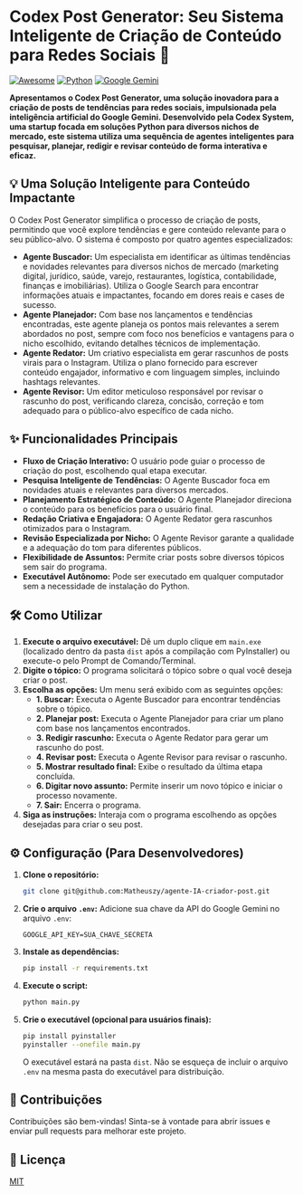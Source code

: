 # Codex Post Generator: Seu Sistema Inteligente de Criação de Conteúdo para Redes Sociais 🚀

[![Awesome](https://cdn.rawgit.com/sindresorhus/awesome/d7305f38d2410ef78f9a6c173d461700863273dc/media/badge.svg)](https://github.com/sindresorhus/awesome)
[![Python](https://img.shields.io/badge/Python-3.x-blue.svg)](https://www.python.org/)
[![Google Gemini](https://ai.google.dev/static/images/favicon_ai.ico)](https://ai.google.dev/)

**Apresentamos o Codex Post Generator, uma solução inovadora para a criação de posts de tendências para redes sociais, impulsionada pela inteligência artificial do Google Gemini. Desenvolvido pela Codex System, uma startup focada em soluções Python para diversos nichos de mercado, este sistema utiliza uma sequência de agentes inteligentes para pesquisar, planejar, redigir e revisar conteúdo de forma interativa e eficaz.**

## 💡 Uma Solução Inteligente para Conteúdo Impactante

O Codex Post Generator simplifica o processo de criação de posts, permitindo que você explore tendências e gere conteúdo relevante para o seu público-alvo. O sistema é composto por quatro agentes especializados:

* **Agente Buscador:** Um especialista em identificar as últimas tendências e novidades relevantes para diversos nichos de mercado (marketing digital, jurídico, saúde, varejo, restaurantes, logística, contabilidade, finanças e imobiliárias). Utiliza o Google Search para encontrar informações atuais e impactantes, focando em dores reais e cases de sucesso.
* **Agente Planejador:** Com base nos lançamentos e tendências encontradas, este agente planeja os pontos mais relevantes a serem abordados no post, sempre com foco nos benefícios e vantagens para o nicho escolhido, evitando detalhes técnicos de implementação.
* **Agente Redator:** Um criativo especialista em gerar rascunhos de posts virais para o Instagram. Utiliza o plano fornecido para escrever conteúdo engajador, informativo e com linguagem simples, incluindo hashtags relevantes.
* **Agente Revisor:** Um editor meticuloso responsável por revisar o rascunho do post, verificando clareza, concisão, correção e tom adequado para o público-alvo específico de cada nicho.

## ✨ Funcionalidades Principais

* **Fluxo de Criação Interativo:** O usuário pode guiar o processo de criação do post, escolhendo qual etapa executar.
* **Pesquisa Inteligente de Tendências:** O Agente Buscador foca em novidades atuais e relevantes para diversos mercados.
* **Planejamento Estratégico de Conteúdo:** O Agente Planejador direciona o conteúdo para os benefícios para o usuário final.
* **Redação Criativa e Engajadora:** O Agente Redator gera rascunhos otimizados para o Instagram.
* **Revisão Especializada por Nicho:** O Agente Revisor garante a qualidade e a adequação do tom para diferentes públicos.
* **Flexibilidade de Assuntos:** Permite criar posts sobre diversos tópicos sem sair do programa.
* **Executável Autônomo:** Pode ser executado em qualquer computador sem a necessidade de instalação do Python.

## 🛠️ Como Utilizar

1.  **Execute o arquivo executável:** Dê um duplo clique em `main.exe` (localizado dentro da pasta `dist` após a compilação com PyInstaller) ou execute-o pelo Prompt de Comando/Terminal.
2.  **Digite o tópico:** O programa solicitará o tópico sobre o qual você deseja criar o post.
3.  **Escolha as opções:** Um menu será exibido com as seguintes opções:
    * **1. Buscar:** Executa o Agente Buscador para encontrar tendências sobre o tópico.
    * **2. Planejar post:** Executa o Agente Planejador para criar um plano com base nos lançamentos encontrados.
    * **3. Redigir rascunho:** Executa o Agente Redator para gerar um rascunho do post.
    * **4. Revisar post:** Executa o Agente Revisor para revisar o rascunho.
    * **5. Mostrar resultado final:** Exibe o resultado da última etapa concluída.
    * **6. Digitar novo assunto:** Permite inserir um novo tópico e iniciar o processo novamente.
    * **7. Sair:** Encerra o programa.
4.  **Siga as instruções:** Interaja com o programa escolhendo as opções desejadas para criar o seu post.

## ⚙️ Configuração (Para Desenvolvedores)

1.  **Clone o repositório:**
    ```bash
    git clone git@github.com:Matheuszy/agente-IA-criador-post.git
    
    ```
2.  **Crie o arquivo `.env`:**
    Adicione sua chave da API do Google Gemini no arquivo `.env`:
    ```
    GOOGLE_API_KEY=SUA_CHAVE_SECRETA
    ```
3.  **Instale as dependências:**
    ```bash
    pip install -r requirements.txt
    ```
4.  **Execute o script:**
    ```bash
    python main.py
    ```
5.  **Crie o executável (opcional para usuários finais):**
    ```bash
    pip install pyinstaller
    pyinstaller --onefile main.py
    ```
    O executável estará na pasta `dist`. Não se esqueça de incluir o arquivo `.env` na mesma pasta do executável para distribuição.

## 🤝 Contribuições

Contribuições são bem-vindas\! Sinta-se à vontade para abrir issues e enviar pull requests para melhorar este projeto.

## 📄 Licença

[MIT](https://opensource.org/licenses/MIT)

